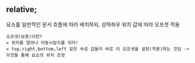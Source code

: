 relative;
---

요소를 일반적인 문서 흐름에 따라 배치하되, 상하좌우 위치 값에 따라 오프셋 적용

```
오프셋(보충)이란?
= 위치를 얼마나 이동시킬지를 의미!
= top,right,bottom,left 같은 속성 값들이 바로 이 오프셋을 설정(적용)하는 것임 -> 이것들 통해 요소의 위치 조정
```

